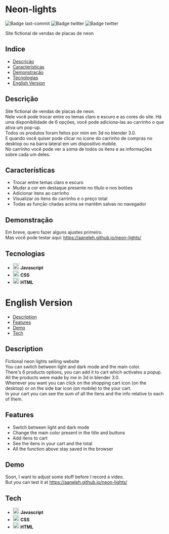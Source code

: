 # Neon-lights

![Badge last-commit](https://img.shields.io/github/last-commit/aaneleh/neon-lights)
![Badge twitter](https://img.shields.io/github/issues/aaneleh/neon-lights)
![Badge twitter](https://img.shields.io/twitter/follow/helena_kurzzz)

Site fictional de vendas de placas de neon

## Indice

* [Descrição](#descrição)
* [Características](#características)
* [Demonstração](#demonstração)
* [Tecnologias](#tecnologias)
* [English Version](#english-version)

## Descrição

Site fictional de vendas de placas de neon.  
Nele você pode trocar entre os temas claro e escuro e as cores do site.
Há uma disponibilidade de 6 opções, você pode adiciona-las ao carrinho o que ativa um pop-up.  
Todos os produtos foram feitos por mim em 3d no blender 3.0.  
E quando você quiser pode clicar no ícone do carrinho de compras no desktop ou na barra lateral em um dispositivo mobile.  
No carrinho você pode ver a soma de todos os itens e as informações sobre cada um deles.  

## Características

- Trocar entre temas claro e escuro
- Mudar a cor em destaque presente no título e nos botões
- Adicionar itens ao carrinho
- Visualizar os itens do carrinho e o preço total
- Todas as função citadas acima se mantêm salvas no navegador

## Demonstração

Em breve, quero fazer alguns ajustes primeiro.  
Mas você pode testar aqui: https://aaneleh.github.io/neon-lights/  

## Tecnologias

- <img src="https://cdn.jsdelivr.net/gh/devicons/devicon/icons/javascript/javascript-original.svg"  width="20px" height="auto" /> **Javascript**
- <img src="https://cdn.jsdelivr.net/gh/devicons/devicon/icons/css3/css3-original.svg"  width="20px" height="auto" /> **CSS**
- <img src="https://cdn.jsdelivr.net/gh/devicons/devicon/icons/html5/html5-original.svg"  width="20px" height="auto" /> **HTML**

# English Version

* [Description](#description)
* [Features](#features)
* [Demo](#demo)
* [Tech](#tech)

## Description

Fictional neon lights selling website  
You can switch between light and dark mode and the main color.  
There's 6 products options, you can add it to cart which activates a popup.  
All the products were made by me in 3d in blender 3.0.  
Whenever you want you can click on the shopping cart icon (on the desktop) or on the side bar icon (on mobile) to the your cart.  
In your cart you can see the sum of all the itens and the info relative to each of them.

## Features

- Switch between light and dark mode
- Change the main color present in the title and buttons
- Add itens to cart
- See the itens in your cart and the total
- All the function above stay saved in the browser

## Demo

Soon, I want to adjust some stuff before I record a video.  
But you can test it at https://aaneleh.github.io/neon-lights/  


## Tech

- <img src="https://cdn.jsdelivr.net/gh/devicons/devicon/icons/javascript/javascript-original.svg"  width="20px" height="auto" /> **Javascript**
- <img src="https://cdn.jsdelivr.net/gh/devicons/devicon/icons/css3/css3-original.svg"  width="20px" height="auto" /> **CSS**
- <img src="https://cdn.jsdelivr.net/gh/devicons/devicon/icons/html5/html5-original.svg"  width="20px" height="auto" /> **HTML**

